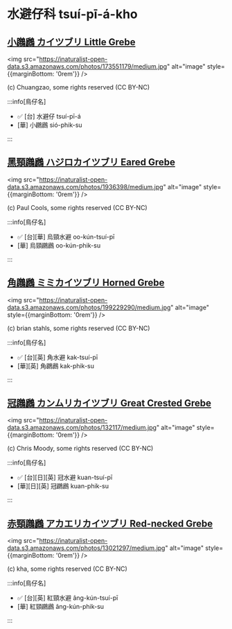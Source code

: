 # 水避仔科 tsuí-pī-á-kho

## [小鸊鷉 カイツブリ Little Grebe](https://ebird.org/species/litgre1)

<img src="https://inaturalist-open-data.s3.amazonaws.com/photos/173551179/medium.jpg" alt="image" style={{marginBottom: '0rem'}} />

<p className="image-caption">
(c) Chuangzao, some rights reserved (CC BY-NC)
</p>

:::info[鳥仔名]

- ✅ [台] 水避仔 tsuí-pī-á
- [華] 小鸊鷉 sió-phik-su

:::

## [黑頸鸊鷉 ハジロカイツブリ Eared Grebe](https://ebird.org/species/eargre)

<img src="https://inaturalist-open-data.s3.amazonaws.com/photos/1936398/medium.jpg" alt="image" style={{marginBottom: '0rem'}} />

<p className="image-caption">
(c) Paul Cools, some rights reserved (CC BY-NC)
</p>

:::info[鳥仔名]

- ✅ [台][華] 烏頸水避 oo-kún-tsuí-pī
- [華] 烏頸鸊鷉 oo-kún-phik-su

:::

## [角鸊鷉 ミミカイツブリ Horned Grebe](https://ebird.org/species/horgre)

<img src="https://inaturalist-open-data.s3.amazonaws.com/photos/199229290/medium.jpg" alt="image" style={{marginBottom: '0rem'}} />

<p className="image-caption">
 (c) brian stahls, some rights reserved (CC BY-NC)
</p>

:::info[鳥仔名]

- ✅ [台][英] 角水避 kak-tsuí-pī
- [華][英] 角鸊鷉 kak-phik-su

:::

## [冠鸊鷉 カンムリカイツブリ Great Crested Grebe](https://ebird.org/species/grcgre1)

<img src="https://inaturalist-open-data.s3.amazonaws.com/photos/132117/medium.jpg" alt="image" style={{marginBottom: '0rem'}} />

<p className="image-caption">
(c) Chris Moody, some rights reserved (CC BY-NC)
</p>

:::info[鳥仔名]

- ✅ [台][日][英] 冠水避 kuan-tsuí-pī
- [華][日][英] 冠鸊鷉 kuan-phik-su

:::

## [赤頸鸊鷉 アカエリカイツブリ Red-necked Grebe](https://ebird.org/species/rengre)

<img src="https://inaturalist-open-data.s3.amazonaws.com/photos/13021297/medium.jpg" alt="image" style={{marginBottom: '0rem'}} />

<p className="image-caption">
(c) kha, some rights reserved (CC BY-NC)
</p>

:::info[鳥仔名]

- ✅ [台][英] 紅頸水避 âng-kún-tsuí-pī
- [華] 紅頸鸊鷉 âng-kún-phik-su

:::
